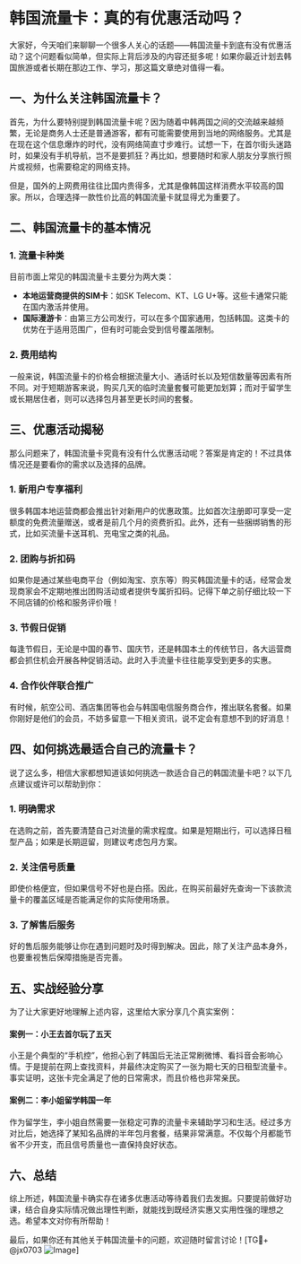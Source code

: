 # 韩国流量卡：真的有优惠活动吗？

大家好，今天咱们来聊聊一个很多人关心的话题——韩国流量卡到底有没有优惠活动？这个问题看似简单，但实际上背后涉及的内容还挺多呢！如果你最近计划去韩国旅游或者长期在那边工作、学习，那这篇文章绝对值得一看。

## 一、为什么关注韩国流量卡？

首先，为什么要特别提到韩国流量卡呢？因为随着中韩两国之间的交流越来越频繁，无论是商务人士还是普通游客，都有可能需要使用到当地的网络服务。尤其是在现在这个信息爆炸的时代，没有网络简直寸步难行。试想一下，在首尔街头迷路时，如果没有手机导航，岂不是要抓狂？再比如，想要随时和家人朋友分享旅行照片或视频，也需要稳定的网络支持。

但是，国外的上网费用往往比国内贵得多，尤其是像韩国这样消费水平较高的国家。所以，合理选择一款性价比高的韩国流量卡就显得尤为重要了。

## 二、韩国流量卡的基本情况

### 1. 流量卡种类
目前市面上常见的韩国流量卡主要分为两大类：
- **本地运营商提供的SIM卡**：如SK Telecom、KT、LG U+等。这些卡通常只能在国内激活并使用。
- **国际漫游卡**：由第三方公司发行，可以在多个国家通用，包括韩国。这类卡的优势在于适用范围广，但有时可能会受到信号覆盖限制。

### 2. 费用结构
一般来说，韩国流量卡的价格会根据流量大小、通话时长以及短信数量等因素有所不同。对于短期游客来说，购买几天的临时流量套餐可能更加划算；而对于留学生或长期居住者，则可以选择包月甚至更长时间的套餐。

## 三、优惠活动揭秘

那么问题来了，韩国流量卡究竟有没有什么优惠活动呢？答案是肯定的！不过具体情况还是要看你的需求以及选择的品牌。

### 1. 新用户专享福利
很多韩国本地运营商都会推出针对新用户的优惠政策。比如首次注册即可享受一定额度的免费流量赠送，或者是前几个月的资费折扣。此外，还有一些捆绑销售的形式，比如买流量卡送耳机、充电宝之类的礼品。

### 2. 团购与折扣码
如果你是通过某些电商平台（例如淘宝、京东等）购买韩国流量卡的话，经常会发现商家会不定期地推出团购活动或者提供专属折扣码。记得下单之前仔细比较一下不同店铺的价格和服务评价哦！

### 3. 节假日促销
每逢节假日，无论是中国的春节、国庆节，还是韩国本土的传统节日，各大运营商都会抓住机会开展各种促销活动。此时入手流量卡往往能享受到更多的实惠。

### 4. 合作伙伴联合推广
有时候，航空公司、酒店集团等也会与韩国电信服务商合作，推出联名套餐。如果你刚好是他们的会员，不妨多留意一下相关资讯，说不定会有意想不到的好消息！

## 四、如何挑选最适合自己的流量卡？

说了这么多，相信大家都想知道该如何挑选一款适合自己的韩国流量卡吧？以下几点建议或许可以帮助到你：

### 1. 明确需求
在选购之前，首先要清楚自己对流量的需求程度。如果是短期出行，可以选择日租型产品；如果是长期逗留，则建议考虑包月方案。

### 2. 关注信号质量
即使价格便宜，但如果信号不好也是白搭。因此，在购买前最好先查询一下该款流量卡的覆盖区域是否能满足你的实际使用场景。

### 3. 了解售后服务
好的售后服务能够让你在遇到问题时及时得到解决。因此，除了关注产品本身外，也要重视售后保障措施是否完善。

## 五、实战经验分享

为了让大家更好地理解上述内容，这里给大家分享几个真实案例：

#### 案例一：小王去首尔玩了五天
小王是个典型的“手机控”，他担心到了韩国后无法正常刷微博、看抖音会影响心情。于是提前在网上查找资料，并最终决定购买了一张为期七天的日租型流量卡。事实证明，这张卡完全满足了他的日常需求，而且价格也非常亲民。

#### 案例二：李小姐留学韩国一年
作为留学生，李小姐自然需要一张稳定可靠的流量卡来辅助学习和生活。经过多方对比后，她选择了某知名品牌的半年包月套餐，结果非常满意。不仅每个月都能节省不少开支，而且信号质量也一直保持良好状态。

## 六、总结

综上所述，韩国流量卡确实存在诸多优惠活动等待着我们去发掘。只要提前做好功课，结合自身实际情况做出理性判断，就能找到既经济实惠又实用性强的理想之选。希望本文对你有所帮助！

最后，如果你还有其他关于韩国流量卡的问题，欢迎随时留言讨论！[TG💪+ @jx0703 ![Image](https://github.com/user-attachments/assets/dbca1d08-cadb-493c-b0ec-ad6f7a83f270)]